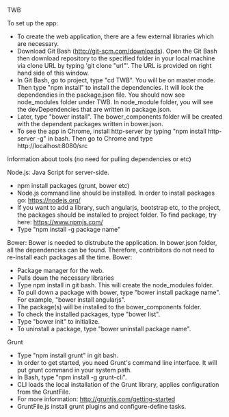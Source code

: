 TWB

To set up the app:
- To create the web application, there are a few external libraries which are necessary.
- Download Git Bash (http://git-scm.com/downloads). Open the Git Bash then download repository to the specified folder in your local machine via clone URL by typing 'git clone "url"'. The URL is provided on right hand side of this window. 
- In Git Bash, go to project, type "cd TWB". You will be on master mode. Then type "npm install" to install the dependencies. It will look the dependendies in the package.json file. You should now see node_modules folder under TWB. In node_module folder, you will see the devDependencies that are written in package.json. 
- Later, type "bower install". The bower_components folder will be created with the dependent packages written in bower.json.
- To see the app in Chrome, install http-server by typing "npm install http-server -g" in bash. Then go to Chrome and type http://localhost:8080/src

Information about tools (no need for pulling dependencies or etc)

Node.js: Java Script for server-side.
- npm install packages (grunt, bower etc)
- Node.js command line should be installed. In order to install packages go: https://nodejs.org/
- If you want to add a library, such angularjs, bootstrap etc, to the project, the packages should be installed to project folder. To find package, try here: https://www.npmjs.com/
- Type "npm install -g package name"

Bower: Bower is needed to distrubute the application. In bower.json folder, all the dependencies can be found. Therefore, contribitors do not need to re-install each packages all the time.
Bower:
- Package manager for the web.
- Pulls down the necessary libraries
- Type npm install in git bash. This will create the node_modules folder.
- To pull down a package with bower, type "bower install package name". For example, "bower install angularjs".
- The package(s) will be installed to the bower_components folder.
- To check the installed packages, type "bower list".
- Type "bower init" to initialize.
- To uninstall a package, type "bower uninstall package name".

Grunt
- Type "npm install grunt" in git bash.
- In order to get started, you need Grunt's command line interface. It will put grunt command in your system path.
- In Bash, type "npm install -g grunt-cli".
- CLI loads the local installation of the Grunt library, applies configuration from the GruntFile. 
- For more information: http://gruntjs.com/getting-started
- GruntFile.js install grunt plugins and configure-define tasks. 
